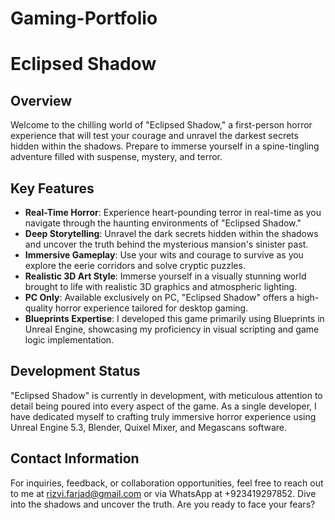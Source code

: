 # Gaming-Portfolio
# Eclipsed Shadow
## Overview
Welcome to the chilling world of "Eclipsed Shadow," a first-person horror experience that will test your courage and unravel the darkest secrets hidden within the shadows. Prepare to immerse yourself in a spine-tingling adventure filled with suspense, mystery, and terror.
## Key Features
- **Real-Time Horror**: Experience heart-pounding terror in real-time as you navigate through the haunting environments of "Eclipsed Shadow."
- **Deep Storytelling**: Unravel the dark secrets hidden within the shadows and uncover the truth behind the mysterious mansion's sinister past.
- **Immersive Gameplay**: Use your wits and courage to survive as you explore the eerie corridors and solve cryptic puzzles.
- **Realistic 3D Art Style**: Immerse yourself in a visually stunning world brought to life with realistic 3D graphics and atmospheric lighting.
- **PC Only**: Available exclusively on PC, "Eclipsed Shadow" offers a high-quality horror experience tailored for desktop gaming.
- **Blueprints Expertise**: I developed this game primarily using Blueprints in Unreal Engine, showcasing my proficiency in visual scripting and game logic implementation.
## Development Status
"Eclipsed Shadow" is currently in development, with meticulous attention to detail being poured into every aspect of the game. As a single developer, I have dedicated myself to crafting truly immersive horror experience using Unreal Engine 5.3, Blender, Quixel Mixer, and Megascans software.
## Contact Information
For inquiries, feedback, or collaboration opportunities, feel free to reach out to me at rizvi.farjad@gmail.com or via WhatsApp at +923419297852.
Dive into the shadows and uncover the truth. Are you ready to face your fears?

